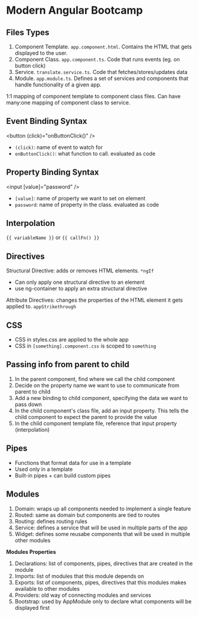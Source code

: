 # Modern Angular Bootcamp

## Files Types

1. Component Template. `app.component.html`. Contains the HTML that gets displayed to the user.
2. Component Class. `app.component.ts`. Code that runs events (eg. on button click)
3. Service. `translate.service.ts`. Code that fetches/stores/updates data
4. Module. `app.module.ts`. Defines a set of services and components that handle functionality of a given app.

1:1 mapping of component template to component class files. Can have many:one mapping of component class to service.

## Event Binding Syntax

<button (click)="onButtonClick()" />

- `(click)`: name of event to watch for
- `onButtonClick()`: what function to call. evaluated as code

## Property Binding Syntax

<input [value]="password" />

- `[value]`: name of property we want to set on element
- `password`: name of property in the class. evaluated as code

## Interpolation

`{{ variableName }}` or `{{ callFn() }}`

## Directives

Structural Directive: adds or removes HTML elements. `*ngIf`

- Can only apply one structural directive to an element
- use ng-container to apply an extra structural directive

Attribute Directives: changes the properties of the HTML element it gets applied to. `appStrikethrough`

## CSS

- CSS in styles.css are applied to the whole app
- CSS in `[something].component.css` is scoped to `something`

## Passing info from parent to child

1. In the parent component, find where we call the child component
2. Decide on the property name we want to use to communicate from parent to child
3. Add a new binding to child component, specifying the data we want to pass down
4. In the child component's class file, add an input property. This tells the child component to expect the parent to provide the value
5. In the child component template file, reference that input property (interpolation)

## Pipes

- Functions that format data for use in a template
- Used only in a template
- Built-in pipes + can build custom pipes

## Modules

1. Domain: wraps up all components needed to implement a single feature
2. Routed: same as domain but components are tied to routes
3. Routing: defines routing rules
4. Service: defines a service that will be used in multiple parts of the app
5. Widget: defines some reusabe components that will be used in multiple other modules

**Modules Properties**

1. Declarations: list of components, pipes, directives that are created in the module
2. Imports: list of modules that this module depends on
3. Exports: list of components, pipes, directives that this modules makes available to other modules
4. Providers: old way of connecting modules and services
5. Bootstrap: used by AppModule only to declare what components will be displayed first
